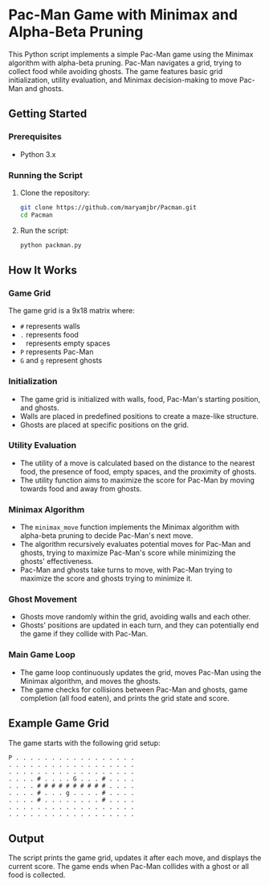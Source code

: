 # Pac-Man Game with Minimax and Alpha-Beta Pruning

This Python script implements a simple Pac-Man game using the Minimax algorithm with alpha-beta pruning. Pac-Man navigates a grid, trying to collect food while avoiding ghosts. The game features basic grid initialization, utility evaluation, and Minimax decision-making to move Pac-Man and ghosts.

## Getting Started

### Prerequisites

- Python 3.x

### Running the Script

1. Clone the repository:
    ```bash
    git clone https://github.com/maryamjbr/Pacman.git
    cd Pacman
    ```

2. Run the script:
    ```bash
    python packman.py
    ```

## How It Works

### Game Grid

The game grid is a 9x18 matrix where:
- `#` represents walls
- `.` represents food
- ` ` represents empty spaces
- `P` represents Pac-Man
- `G` and `g` represent ghosts

### Initialization

- The game grid is initialized with walls, food, Pac-Man's starting position, and ghosts.
- Walls are placed in predefined positions to create a maze-like structure.
- Ghosts are placed at specific positions on the grid.

### Utility Evaluation

- The utility of a move is calculated based on the distance to the nearest food, the presence of food, empty spaces, and the proximity of ghosts.
- The utility function aims to maximize the score for Pac-Man by moving towards food and away from ghosts.

### Minimax Algorithm

- The `minimax_move` function implements the Minimax algorithm with alpha-beta pruning to decide Pac-Man's next move.
- The algorithm recursively evaluates potential moves for Pac-Man and ghosts, trying to maximize Pac-Man's score while minimizing the ghosts' effectiveness.
- Pac-Man and ghosts take turns to move, with Pac-Man trying to maximize the score and ghosts trying to minimize it.

### Ghost Movement

- Ghosts move randomly within the grid, avoiding walls and each other.
- Ghosts' positions are updated in each turn, and they can potentially end the game if they collide with Pac-Man.

### Main Game Loop

- The game loop continuously updates the grid, moves Pac-Man using the Minimax algorithm, and moves the ghosts.
- The game checks for collisions between Pac-Man and ghosts, game completion (all food eaten), and prints the grid state and score.

## Example Game Grid

The game starts with the following grid setup:

```
P . . . . . . . . . . . . . . . . .
. . . . . . . . . . . . . . . . . .
. . . . . . . . . . . . . . . . . .
. . . . # . . . . G . . . # . . . .
. . . . # # # # # # # # # # . . . .
. . . . # . . . g . . . . # . . . .
. . . . # . . . . . . . . # . . . .
. . . . . . . . . . . . . . . . . .
. . . . . . . . . . . . . . . . . .
```

## Output

The script prints the game grid, updates it after each move, and displays the current score. The game ends when Pac-Man collides with a ghost or all food is collected.


